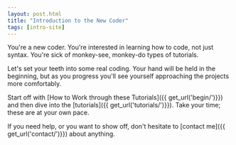 ```yaml
---
layout: post.html
title: "Introduction to the New Coder"
tags: [intro-site]
---
```


You're a new coder. You're interested in learning how to code, not just syntax. You're sick of monkey-see, monkey-do types of tutorials.

Let's set your teeth into some real coding.  Your hand will be held in the beginning, but as you progress you'll see yourself approaching the projects more comfortably. 

Start off with [How to Work through these Tutorials]({{ get_url('begin/')}}) and then dive into the [tutorials]({{ get_url('tutorials/')}}). Take your time; these are at your own pace. 

If you need help, or you want to show off, don't hesitate to [contact me]({{ get_url('contact/')}}) about anything.